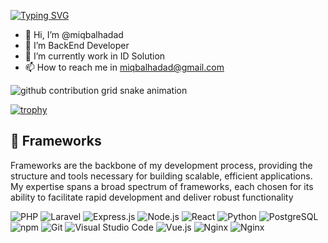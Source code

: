 [![Typing SVG](https://readme-typing-svg.herokuapp.com?font=Jetbrains&pause=1000&color=33FF33&center=false&width=435&lines=I'm+Iqbal+Hadad;This+is..;My+Github)](https://git.io/typing-svg)
- 👋 Hi, I’m @miqbalhadad
- 👀 I’m BackEnd Developer
- 🌱 I’m currently work in ID Solution
- 📫 How to reach me in miqbalhadad@gmail.com
<!---- 💞️ My Portofolio on my https://bukitmutiaratech.com --->

<!---
miqbalhadad is a ✨ special ✨ repository because its `README.md` (this file) appears on your GitHub profile.
You can click the Preview link to take a look at your changes.
--->


<picture>
  <source media="(prefers-color-scheme: dark)" srcset="https://github.com/kimgmaup/kingmaup/blob/output/github-contribution-grid-snake-dark.svg?">
  <source media="(prefers-color-scheme: light)" srcset="https://github.com/kingmaup/kingmaup/blob/output/github-contribution-grid-snake-dark.svg?">
  <img alt="github contribution grid snake animation" src="https://github.com/kingmaup/kingmaup/blob/output/github-contribution-grid-snake.svg?">
</picture>

[![trophy](https://github-profile-trophy.vercel.app/?username=miqbalhadad&rank=-A,-A)](https://github.com/miqbalhadad)
<h2 align="left" class="section-heading">🔧 Frameworks</h2>
<p>Frameworks are the backbone of my development process, providing the structure and tools necessary for building scalable, efficient applications. My expertise spans a broad spectrum of frameworks, each chosen for its ability to facilitate rapid development and deliver robust functionality</p>
  <img src="https://img.shields.io/badge/PHP-777BB4?style=for-the-badge&logo=php&logoColor=white" alt="PHP"/>
  <img src="https://img.shields.io/badge/Laravel-FF2D20?style=for-the-badge&logo=laravel&logoColor=white" alt="Laravel"/>
  <img src="https://img.shields.io/badge/Express.js-339933?style=for-the-badge&logo=nodedotjs&logoColor=white" alt="Express.js"/>
  <img src="https://img.shields.io/badge/Node.js-339933?style=for-the-badge&logo=nodedotjs&logoColor=white" alt="Node.js"/>
  <img src="https://img.shields.io/badge/React-20232A?style=for-the-badge&logo=react&logoColor=61DAFB" alt="React"/>
  <img src="https://img.shields.io/badge/Python-3776AB?style=for-the-badge&logo=python&logoColor=white" alt="Python"/>
  <img src="https://img.shields.io/badge/PostgreSQL-4169E1?style=for-the-badge&logo=postgresql&logoColor=white" alt="PostgreSQL"/>
  <img src="https://img.shields.io/badge/npm-CB3837?style=for-the-badge&logo=npm&logoColor=white" alt="npm"/>
  <img src="https://img.shields.io/badge/Git-F05032?style=for-the-badge&logo=git&logoColor=white" alt="Git"/>
  <img src="https://img.shields.io/badge/Visual%20Studio%20Code-007ACC?style=for-the-badge&logo=visualstudiocode&logoColor=white" alt="Visual Studio Code"/>
  <img src="https://img.shields.io/badge/Vue.js-4FC08D?style=for-the-badge&logo=vuedotjs&logoColor=white" alt="Vue.js"/>
  <img src="https://img.shields.io/badge/Nginx-009639?style=for-the-badge&logo=nginx&logoColor=white" alt="Nginx"/>
  <img src="https://img.shields.io/badge/.Net-009639?style=for-the-badge&logo=dotnet&logoColor=white" alt="Nginx"/>
</div>